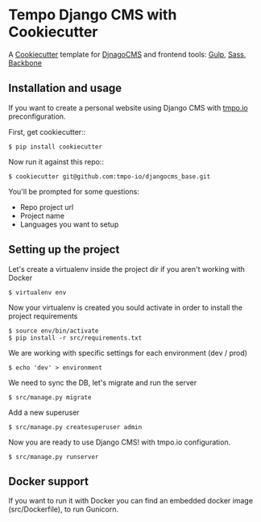 Tempo Django CMS with Cookiecutter
============================

A [Cookiecutter](https://github.com/audreyr/cookiecutter) template for [DjnagoCMS](https://www.django-cms.org/) and frontend tools: [Gulp](https://github.com/gulpjs/gulp), [Sass](https://github.com/sass/sass), [Backbone](https://github.com/jashkenas/backbone)


Installation and usage
----------------------

If you want to create a personal website using Django CMS with [tmpo.io](https://tmpo.io) preconfiguration.

First, get cookiecutter::

    $ pip install cookiecutter

Now run it against this repo::

    $ cookiecutter git@github.com:tmpo-io/djangocms_base.git

You'll be prompted for some questions:

- Repo project url
- Project name
- Languages you want to setup

Setting up the project
----------------------

Let's create a virtualenv inside the project dir if you aren't working with Docker

    $ virtualenv env 

Now your virtualenv is created you sould activate in order to install the project requirements

    $ source env/bin/activate
    $ pip install -r src/requirements.txt

We are working with specific settings for each environment (dev / prod)

    $ echo 'dev' > environment

We need to sync the DB, let's migrate and run the server

    $ src/manage.py migrate

Add a new superuser

    $ src/manage.py createsuperuser admin

Now you are ready to use Django CMS! with tmpo.io configuration.

    $ src/manage.py runserver

Docker support
--------------

If you want to run it with Docker you can find an embedded docker image (src/Dockerfile), to run Gunicorn.



